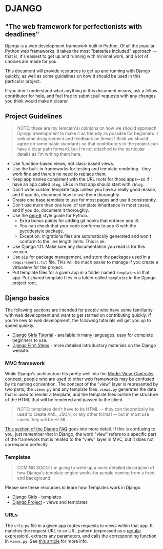 # DJANGO
## "The web framework for perfectionists with deadlines"

Django is a web development framework built in Python. Of all the popular Python web frameworks, it takes the most "batteries included" approach -- that is, it's easiest to get up and running with minimal work, and a lot of choices are made for you.

This document will provide resources to get up and running with Django quickly, as well as some guidelines on how it should be used in this particular project.

If you don't understand what anything in this document means, ask a fellow contributor for help, and feel free to submit pull requests with any changes you think would make it clearer.
## Project Guidelines
> NOTE: these are my (emcain's) opinions on how we should approach Django development to make it as friendly as possible for beginners. I welcome disagreement and feedback on these; I think we should agree on some basic standards so that contributors to the project can have a clear path forward, but I'm not attached to the particular details as I'm writing them here.

* Use function-based views, not class-based views.
* Use the built-in frameworks for testing and template rendering--they work fine and there's no need to replace them.
* Keep app names consistent with the URL roots for those apps--so if I have an app called `blog`, URLs in that app should start with `/blog`.
* Don't write custom template tags unless you have a really good reason, and if you do, document how to use them thoroughly.
* Create one base template to use for most pages and use it consistently.
* Don't use more than one level of template inheritance in most cases, and if you do, document it thoroughly.
* Use the [pep-8](https://www.python.org/dev/peps/pep-0008/) style guide for Python.
  * Extra bonus points for adding git hooks that enforce pep-8.
  * You can check that your code conforms to pep-8 with the [pycodestyle](https://pypi.python.org/pypi/pycodestyle/) package.
  * Exception: migrations files are automatically generated and won't conform to the line length limits. This is ok.
* Use Django 1.11. Make sure any documentation you read is for this version.
* Use `pip` for package management, and store the packages used in a `requirements.txt` file. This will be much easier to manage if you create a virtualenv for the project.
* Put template files for a given app in a folder named `templates` in that app. Put shared template files in a folder called `templates` in the Django project root.

## Django basics

The following sections are intended for people who have some familiarity with web development and want to get started on contributing quickly. If you're new to web development, the following tutorials will get you up to speed quickly.

* [Django Girls Tutorial](https://tutorial.djangogirls.org/) - available in many languages, easy for complete beginners to use.
* [Django First Steps](https://docs.djangoproject.com/en/1.11/#first-steps) - more detailed introductory materials on the Django website.

### MVC framework

While Django's architecture fits pretty well into the [Model-View-Controller](https://en.wikipedia.org/wiki/Model%E2%80%93view%E2%80%93controller) concept, people who are used to other web frameworks may be confused by its naming convention. The concept of the "view" layer is represented by two parts, the `views.py`  and any template files. `views.py` generates the data that is used to render a template, and the template files outline the structure of the HTML that will be rendered and passed to the client.

> NOTE: templates don't have to be HTML -- they can theoretically be used to create XML, JSON, or any other format -- but in most use cases they will be HTML.

[This section of the Django FAQ](https://docs.djangoproject.com/en/1.11/faq/general/#django-appears-to-be-a-mvc-framework-but-you-call-the-controller-the-view-and-the-view-the-template-how-come-you-don-t-use-the-standard-names) goes into more detail. If this is confusing to you, just remember that in Django, the word "view" refers to a specific part of the framework that is related to the "view" layer in MVC, but it does not correspond perfectly.

### Templates

> COMING SOON: I'm going to write up a more detailed description of how Django's template engine works for people coming from a front-end background.

Please see these resources to learn how Templates work in Django.

* [Django Girls](https://tutorial.djangogirls.org/en/django_templates/) - templates
* [Django Project](https://docs.djangoproject.com/en/1.11/intro/tutorial03/) - views and templates

### URLs

The `urls.py` file in a given app routes requests to views within that app. It matches the request URL to an URL pattern (expressed as a [regular expression](https://docs.python.org/3/howto/regex.html)), extracts any parameters, and calls the corresponding function in `views.py`. See [this article](https://docs.djangoproject.com/en/1.11/topics/http/urls/) for more info.

